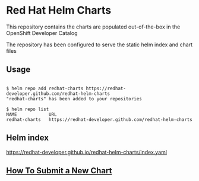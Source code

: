 # Red Hat Helm Charts
This repository contains the charts are populated out-of-the-box in the OpenShift Developer Catalog

The repository has been configured to serve the static helm index and chart files

## Usage

```

$ helm repo add redhat-charts https://redhat-developer.github.com/redhat-helm-charts
"redhat-charts" has been added to your repositories

$ helm repo list 
NAME           	URL                               
redhat-charts	https://redhat-developer.github.com/redhat-helm-charts  

```


## Helm index

https://redhat-developer.github.io/redhat-helm-charts/index.yaml
 

## [How To Submit a New Chart](https://github.com/redhat-developer/redhat-helm-charts/wiki/Adding-a-New-Chart)